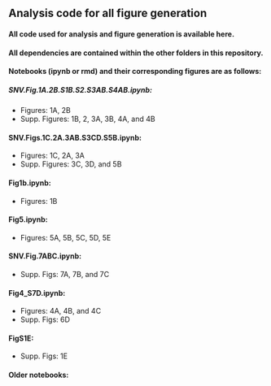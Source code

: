 ## Analysis code for all figure generation

#### All code used for analysis and figure generation is available here. 
#### All dependencies are contained within the other folders in this repository.


#### Notebooks (ipynb or rmd) and their corresponding figures are as follows: 

##### SNV.Fig.1A.2B.S1B.S2.S3AB.S4AB.ipynb:
- Figures: 1A, 2B
- Supp. Figures: 1B, 2, 3A, 3B, 4A, and 4B

#### SNV.Figs.1C.2A.3AB.S3CD.S5B.ipynb:
- Figures: 1C, 2A, 3A
- Supp. Figures: 3C, 3D, and 5B

#### Fig1b.ipynb:
- Figures: 1B

#### Fig5.ipynb: 
- Figures: 5A, 5B, 5C, 5D, 5E

#### SNV.Fig.7ABC.ipynb:
- Supp. Figs: 7A, 7B, and 7C

#### Fig4_S7D.ipynb: 
- Figures: 4A, 4B, and 4C
- Supp. Figs: 6D

#### FigS1E: 
- Supp. Figs: 1E




#### Older notebooks: 

